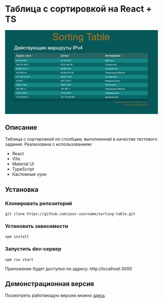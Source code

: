 # Таблица с сортировкой на React + TS

![Demo Screenshot](public/images/demo-screenshot.png)

## Описание
Таблица с сортировкой по столбцам, выполненнай в качестве тестового задания. Реализована с использованием:

- React 
- Vite
- Material UI
- TypeScript
- Кастомные хуки

## Установка

### Клонировать репозиторий
```
git clone https://github.com/your-username/sorting-table.git
```

### Установить зависимости
```
npm install
```

### Запустить dev-сервер
```
npm run start
```
Приложение будет доступно по адресу: http://localhost:3000

## Демонстрационная версия
Посмотреть работающую версию можно [здесь](https://sorting-table-delta.vercel.app/)
